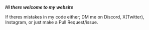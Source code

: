 ***Hi there welcome to my website*** 

If theres mistakes in my code either; DM me on Discord, X(Twitter), Instagram, or just make a Pull Request/issue.
